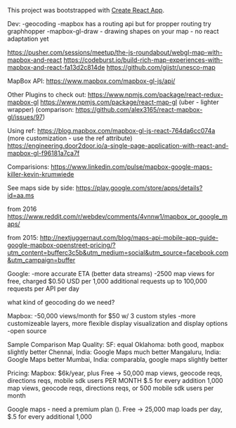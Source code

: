This project was bootstrapped with [Create React App](https://github.com/facebookincubator/create-react-app).


Dev: 
-geocoding
-mapbox has a routing api but for propper routing try graphhopper
-mapbox-gl-draw - drawing shapes on your map - no react adaptation yet

https://pusher.com/sessions/meetup/the-js-roundabout/webgl-map-with-mapbox-and-react
https://codeburst.io/build-rich-map-experiences-with-mapbox-and-react-fa13d2c814de
https://github.com/giistr/unesco-map

MapBox API: 
https://www.mapbox.com/mapbox-gl-js/api/


Other Plugins to check out: 
https://www.npmjs.com/package/react-redux-mapbox-gl
https://www.npmjs.com/package/react-map-gl (uber - lighter wrapper)
(comparison: https://github.com/alex3165/react-mapbox-gl/issues/97)

Using ref: 
https://blog.mapbox.com/mapbox-gl-js-react-764da6cc074a (more customization - use the ref attribute)
https://engineering.door2door.io/a-single-page-application-with-react-and-mapbox-gl-f96181a7ca7f


Comparisions: 
https://www.linkedin.com/pulse/mapbox-google-maps-killer-kevin-krumwiede

See maps side by side: 
https://play.google.com/store/apps/details?id=aa.ms

from 2016
https://www.reddit.com/r/webdev/comments/4vnnw1/mapbox_or_google_maps/ 

from 2015: 
http://nextjuggernaut.com/blog/maps-api-mobile-app-guide-google-mapbox-openstreet-pricing/?utm_content=bufferc3c5b&utm_medium=social&utm_source=facebook.com&utm_campaign=buffer


Google: 
-more accurate ETA (better data streams)
-2500 map views for free, charged $0.50 USD per 1,000 additional requests up to 100,000 requests per API per day

what kind of geocoding do we need? 

Mapbox: 
-50,000 views/month for $50 w/ 3 custom styles
-more customizeable layers, more flexible display visualization and display options
-open source

Sample Comparison Map Quality: 
SF: equal
Oklahoma: both good, mapbox slightly better
Chennai, India: Google Maps much better
Mangaluru, India: Google Maps better
Mumbai, India: comparabla, google maps slightly better



Pricing: 
Mapbox:
  $6k/year, plus
  Free -> 50,000 map views, geocode reqs, directions reqs, mobile sdk users PER MONTH
  $.5 for every addition 1,000 map views, geocode reqs, directions reqs, or 500 mobile sdk users per month

Google maps - need a premium plan ().
  Free -> 25,000 map loads per day, $.5 for every additional 1,000


